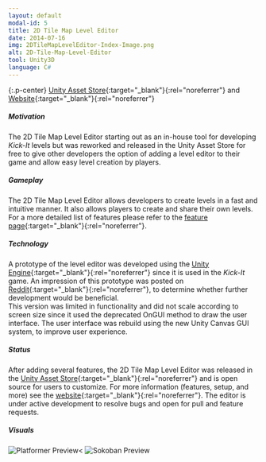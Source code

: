 ```yaml
---
layout: default
modal-id: 5
title: 2D Tile Map Level Editor
date: 2014-07-16
img: 2DTileMapLevelEditor-Index-Image.png
alt: 2D-Tile-Map-Level-Editor
tool: Unity3D
language: C#
---
```


{:.p-center}
[Unity Asset Store][asset-store]{:target="_blank"}{:rel="noreferrer"} and [Website][website]{:target="_blank"}{:rel="noreferrer"}

##### Motivation
The 2D Tile Map Level Editor starting out as an in-house tool for developing _Kick-It_ levels but was reworked and released in the Unity Asset Store for free to give other developers the option of adding a level editor to their game and allow easy level creation by players.

##### Gameplay

The 2D Tile Map Level Editor allows developers to create levels in a fast and intuitive manner. It also allows players to create and share their own levels. For a more detailed list of features please refer to the [feature page][feature-page]{:target="_blank"}{:rel="noreferrer"}.

##### Technology

A prototype of the level editor was developed using the [Unity Engine][unity-3d]{:target="_blank"}{:rel="noreferrer"} since it is used in the _Kick-It_ game. An impression of this prototype was posted on [Reddit][reddit-demo]{:target="_blank"}{:rel="noreferrer"}, to determine whether further development would be beneficial.  
This version was limited in functionality and did not scale according to screen size since it used the deprecated OnGUI method to draw the user interface. The user interface was rebuild using the new Unity Canvas GUI system, to improve user experience.

##### Status

After adding several features, the 2D Tile Map Level Editor was released in the [Unity Asset Store][asset-store]{:target="_blank"}{:rel="noreferrer"} and is open source for users to customize. For more information (features, setup, and more) see the [website][website]{:target="_blank"}{:rel="noreferrer"}. The editor is under active development to resolve bugs and open for pull and feature requests.

##### Visuals

<img src="{{ site.baseurl}}/assets/images/2D_tile_map_level_editor/Platformer-Preview.png" class="img-responsive img-centered" alt="Platformer Preview<">
<img src="{{site.baseurl}}/assets/images/2D_tile_map_level_editor/Sokoban-Preview.png" class="img-responsive img-centered" alt="Sokoban Preview"/>

[asset-store]: https://assetstore.unity.com/packages/tools/sprite-management/2d-tile-map-level-editor-90420
[website]: https://gracesgames.github.io/2DTileMapLevelEditor/
[feature-page]: https://gracesgames.github.io/2DTileMapLevelEditor/features/
[unity-3d]: https://unity3d.com/unity
[reddit-demo]: https://www.reddit.com/r/Unity2D/comments/641toe/made_an_2d_ingame_level_editor_anyone_interested/